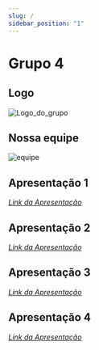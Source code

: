 ```yaml
---
slug: /
sidebar_position: "1"
---
```

# Grupo 4

## Logo

![Logo_do_grupo](/img/apresentacao1/1.png)

## Nossa equipe

![equipe](/img/apresentacao1/2.png)

## Apresentação 1 
*[Link da Apresentação](https://www.canva.com/design/DAF85Ckz8DI/MxIn38ARbo542v3Z3vxKSg/view?utm_content=DAF85Ckz8DI&utm_campaign=designshare&utm_medium=link&utm_source=editor)*

## Apresentação 2 
*[Link da Apresentação](https://www.canva.com/design/DAF-AQ4RheE/ggb-ee-xurrqUNH54pyqrQ/view?utm_content=DAF-AQ4RheE&utm_campaign=designshare&utm_medium=link&utm_source=editor)*

## Apresentação 3
*[Link da Apresentação](https://www.canva.com/design/DAGBRegsR4w/DJQbpK3XvQMyLqRGSaT6BQ/edit?utm_content=DAGBRegsR4w&utm_campaign=designshare&utm_medium=link2&utm_source=sharebutton)*

## Apresentação 4
*[Link da Apresentação](https://www.canva.com/design/DAGBRegsR4w/DJQbpK3XvQMyLqRGSaT6BQ/edit?utm_content=DAGBRegsR4w&utm_campaign=designshare&utm_medium=link2&utm_source=sharebutton)*
